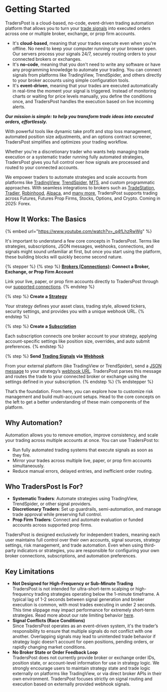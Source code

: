# Getting Started

TradersPost is a cloud-based, no-code, event-driven trading automation platform that allows you to turn your [trade signals](core-concepts/signals.md) into executed orders across one or multiple broker, exchange, or prop firm accounts.

* It's **cloud-based**, meaning that your trades execute even when you're offline. No need to keep your computer running or your browser open. Our servers process your signals 24/7, securely routing orders to your connected brokers or exchanges.
* It's **no-code**, meaning that you don't need to write any software or have any programming knowledge to automate your trading. You can connect signals from platforms like TradingView, TrendSpider, and others directly to your broker accounts using simple configuration tools.
* It's **event-driven**, meaning that your trades are executed automatically in real-time the moment your signal is triggered. Instead of monitoring charts or waiting for price levels manually, you define the conditions once, and TradersPost handles the execution based on live incoming alerts.

_**Our mission is simple: to help you transform trade ideas into executed orders, effortlessly.**_

With powerful tools like dynamic take profit and stop loss management, automated position size adjustments, and an options contract screener, TradersPost simplifies and optimizes your trading workflow.

Whether you're a discretionary trader who wants help managing trade execution or a systematic trader running fully automated strategies, TradersPost gives you full control over how signals are processed and routed to your connected accounts.

We empower traders to automate strategies and scale accounts from platforms like [TradingView](learn/signal-sources/tradingview.md), [TrendSpider](learn/signal-sources/trend-spider.md), [MT5](learn/signal-sources/metatrader-5.md), and custom programmatic approaches. With seamless integrations to brokers such as [TradeStation](all-supported-connections/tradestation.md), [Tradier](all-supported-connections/tradier.md), [Robinhood](all-supported-connections/robinhood.md), [Alpaca](all-supported-connections/alpaca.md), and [many more](https://traderspost.io/connections), TradersPost supports trading across Futures, Futures Prop Firms, Stocks, Options, and Crypto. Coming in 2025: Forex.

## How It Works: The Basics

{% embed url="https://www.youtube.com/watch?v=_q4fLhzRwWg" %}

It's important to understand a few core concepts in TradersPost. Terms like strategies, subscriptions, JSON messages, webhooks, connections, and signals might sound unfamiliar at first, but once you start using the platform, these building blocks will quickly become second nature.

{% stepper %}
{% step %}
[**Brokers (Connections)**](core-concepts/brokers-connections.md)**: Connect a Broker, Exchange, or Prop Firm Account**

Link your live, paper, or prop firm accounts directly to TradersPost through our [supported connections](https://traderspost.io/connections).
{% endstep %}

{% step %}
**Create a** [**Strategy**](core-concepts/strategies.md)

Your strategy defines your asset class, trading style, allowed tickers, security settings, and provides you with a unique webhook URL.
{% endstep %}

{% step %}
**Create a** [**Subscription**](core-concepts/subscriptions.md)

Each subscription connects one broker account to your strategy, applying account-specific settings like position size, overrides, and auto submit preferences.
{% endstep %}

{% step %}
**Send** [**Trading Signals**](core-concepts/signals.md) **via** [**Webhook**](core-concepts/webhooks.md)

From your external platform (like TradingView or TrendSpider), send a [JSON message](core-concepts/json-messages.md) to your strategy’s [webhook URL](core-concepts/webhooks.md). TradersPost parses this message and routes the trade to your connected broker or exchange using the settings defined in your subscription.
{% endstep %}
{% endstepper %}

That’s the foundation. From here, you can explore how to customize risk management and build multi-account setups. Head to the core concepts on the left to get a better understanding of these main components of the platform.

## Why Automation?

Automation allows you to remove emotion, improve consistency, and scale your trading across multiple accounts at once. You can use TradersPost to:

* Run fully automated trading systems that execute signals as soon as they fire.
* Mirror your trades across multiple live, paper, or prop firm accounts simultaneously.
* Reduce manual errors, delayed entries, and inefficient order routing.

## Who TradersPost Is For?

* **Systematic Traders**: Automate strategies using TradingView, TrendSpider, or other signal providers.
* **Discretionary Traders**: Set up guardrails, semi-automation, and manage trade approval while preserving full control.
* **Prop Firm Traders**: Connect and automate evaluation or funded accounts across supported prop firms.

TradersPost is designed exclusively for independent traders, meaning each user maintains full control over their own accounts, signal sources, strategy settings, risk management, and trade automation. Even when using third-party indicators or strategies, you are responsible for configuring your own broker connections, subscriptions, and automation preferences.

## Key Limitations

* **Not Designed for High-Frequency or Sub-Minute Trading**\
  TradersPost is not intended for ultra-short-term scalping or high-frequency trading strategies operating below the 1-minute timeframe. A typical lag of 1-2 seconds between signal generation and broker execution is common, with most trades executing in under 2 seconds. This time slippage may impact performance for extremely short-term strategies. Read more about our rate limiting behavior [here](learn/platform-concepts/rate-limits.md).
* **Signal Conflicts (Race Conditions)**\
  Since TradersPost operates as an event-driven system, it's the trader’s responsibility to ensure that multiple signals do not conflict with one another. Overlapping signals may lead to unintended trade behavior if strategy logic doesn't account for open positions, pending orders, or rapidly changing market conditions.
* **No Broker State or Order Feedback Loop**\
  TradersPost does not currently provide broker or exchange order IDs, position state, or account-level information for use in strategy logic. We strongly encourage users to maintain strategy state and trade logic externally on platforms like TradingView, or via direct broker APIs in their own environment. TradersPost focuses strictly on signal routing and execution based on externally provided webhook signals.
